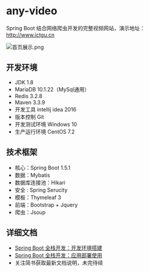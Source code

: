 # any-video
Spring Boot 结合网络爬虫开发的完整视频网站，演示地址：http://www.ictgu.cn

![首页展示.png](http://upload-images.jianshu.io/upload_images/3424642-b67307b7700bd532.png?imageMogr2/auto-orient/strip%7CimageView2/2/w/1240)

开发环境
-------
- JDK 1.8
- MariaDB 10.1.22（MySql通用）
- Redis 3.2.8
- Maven 3.3.9
- 开发工具 intellij idea 2016
- 版本控制 Git
- 开发测试环境 Windows 10
- 生产运行环境 CentOS 7.2

技术框架
------
- 核心：Spring Boot 1.5.1
- 数据：Mybatis
- 数据库连接池：Hikari
- 安全 : Spring Serucity
- 模板：Thymeleaf 3
- 前端：Bootstrap  + Jquery
- 爬虫：Jsoup

详细文档
----
- [Spring Boot 全栈开发：开发环境搭建](http://www.jianshu.com/p/8a9ed762caf7)
- [Spring Boot 全栈开发：应用部署使用](http://www.jianshu.com/p/cde6027c5f9a)
- 关注简书获取最新文档说明，未完待续
